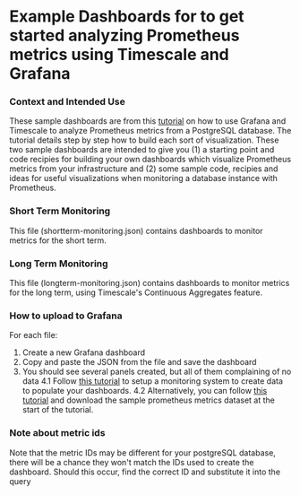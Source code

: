 # Example Dashboards for to get started analyzing Prometheus metrics using Timescale and Grafana

### Context and Intended Use

These sample dashboards are from this [tutorial](https://docs.timescale.com/latest/tutorials/tutorial-use-timescale-prometheus-grafana) on how to use Grafana and Timescale to analyze Prometheus metrics from a PostgreSQL database. The tutorial details step by step how to build each sort of visualization. These two sample dashboards are intended to give you (1) a starting point and code recipies for building your own dashboards which visualize Prometheus metrics from your infrastructure and (2) some sample code, recipies and ideas for useful visualizations when monitoring a database instance with Prometheus.

### Short Term Monitoring

This file (shortterm-monitoring.json) contains dashboards to monitor metrics for the short term.

### Long Term Monitoring

This file (longterm-monitoring.json) contains dashboards to monitor metrics for the long term, using Timescale's Continuous Aggregates feature.

### How to upload to Grafana

For each file:
1. Create a new Grafana dashboard
2. Copy and paste the JSON from the file and save the dashboard
3. You should see several panels created, but all of them complaining of no data
4.1 Follow [this tutorial](https://docs.timescale.com/latest/tutorials/tutorial-setup-timescale-prometheus) to setup a monitoring system to create data to populate your dashboards.
4.2 Alternatively, you can follow [this tutorial](https://docs.timescale.com/latest/tutorials/tutorial-use-timescale-prometheus-grafana) and download the sample prometheus metrics dataset at the start of the tutorial.

### Note about metric ids

Note that the metric IDs may be different for your postgreSQL database, there will be a chance they won't match the IDs used to create the dashboard. Should this occur, find the correct ID and substitute it into the query
